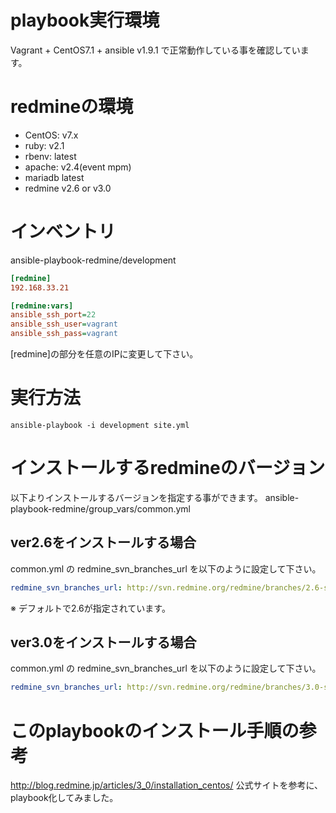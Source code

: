 # playbook実行環境

Vagrant + CentOS7.1 + ansible v1.9.1 で正常動作している事を確認しています。

# redmineの環境

* CentOS: v7.x
* ruby: v2.1
* rbenv: latest
* apache: v2.4(event mpm)
* mariadb latest
* redmine v2.6 or v3.0

# インベントリ

ansible-playbook-redmine/development

```ini
[redmine]
192.168.33.21

[redmine:vars]
ansible_ssh_port=22
ansible_ssh_user=vagrant
ansible_ssh_pass=vagrant
```

[redmine]の部分を任意のIPに変更して下さい。

# 実行方法

```
ansible-playbook -i development site.yml
```

# インストールするredmineのバージョン

以下よりインストールするバージョンを指定する事ができます。
ansible-playbook-redmine/group_vars/common.yml

## ver2.6をインストールする場合

common.yml の redmine_svn_branches_url を以下のように設定して下さい。
```yaml
redmine_svn_branches_url: http://svn.redmine.org/redmine/branches/2.6-stable
```

※ デフォルトで2.6が指定されています。

## ver3.0をインストールする場合

common.yml の redmine_svn_branches_url を以下のように設定して下さい。
```yaml
redmine_svn_branches_url: http://svn.redmine.org/redmine/branches/3.0-stable
```

# このplaybookのインストール手順の参考

http://blog.redmine.jp/articles/3_0/installation_centos/
公式サイトを参考に、playbook化してみました。